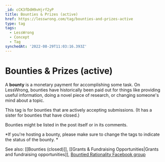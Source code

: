 ```yaml
---
_id: cCK3fDdH9vHjrf2yP
title: Bounties & Prizes (active)
href: https://lesswrong.com/tag/bounties-and-prizes-active
type: tag
tags:
  - LessWrong
  - Concept
  - Tag
synchedAt: '2022-08-29T11:03:16.393Z'
---
```

# Bounties & Prizes (active)

A **bounty** is a monetary payment for accomplishing some task. On LessWrong, bounties have historically been paid out for things like providing useful information, doing a novel piece of research, or changing someone's mind about a topic. 

This tag is for bounties that are actively accepting submissions. (It has a sister for bounties that have closed.)

Bounties might be listed in the post itself or in its comments. 

*If you're hosting a bounty, please make sure to change the tags to indicate the status of the bounty. *

See also: [[Bounties (closed)]], [[Grants & Fundraising Opportunities|Grants and fundraising opportunities]], [Bountied Rationality Facebook group](https://www.facebook.com/groups/1781724435404945/)